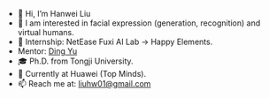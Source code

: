 - 👋 Hi, I’m Hanwei Liu
- 👀 I am interested in facial expression (generation, recognition) and virtual humans.
- 🧪 Internship: NetEase Fuxi AI Lab → Happy Elements.
- Mentor: [Ding Yu](https://scholar.google.com/citations?user=T9Vd-rcAAAAJ&hl=en)
- 🎓 Ph.D. from Tongji University.
- 💼 Currently at Huawei (Top Minds).
- 📫 Reach me at: liuhw01@gmail.com

<!---
liuhw01/liuhw01 is a ✨ special ✨ repository because its `README.md` (this file) appears on your GitHub profile.
You can click the Preview link to take a look at your changes.
--->
